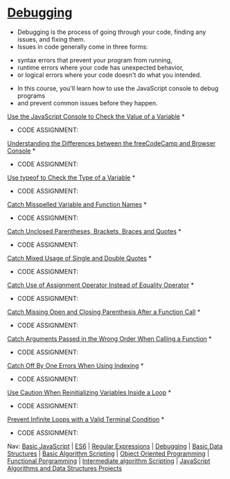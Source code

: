 # [Debugging](https://www.freecodecamp.org/learn/javascript-algorithms-and-data-structures/#debugging)
* Debugging is the process of going through your code, finding any issues, and fixing them.
* Issues in code generally come in three forms: 
- syntax errors that prevent your program from running, 
- runtime errors where your code has unexpected behavior, 
- or logical errors where your code doesn't do what you intended.
* In this course, you'll learn how to use the JavaScript console to debug programs 
* and prevent common issues before they happen.

[Use the JavaScript Console to Check the Value of a Variable]()
* 
* CODE ASSIGNMENT: 


[Understanding the Differences between the freeCodeCamp and Browser Console]()
* 
* CODE ASSIGNMENT: 


[Use typeof to Check the Type of a Variable]()
* 
* CODE ASSIGNMENT: 


[Catch Misspelled Variable and Function Names]()
* 
* CODE ASSIGNMENT: 


[Catch Unclosed Parentheses, Brackets, Braces and Quotes]()
* 
* CODE ASSIGNMENT: 


[Catch Mixed Usage of Single and Double Quotes]()
* 
* CODE ASSIGNMENT: 


[Catch Use of Assignment Operator Instead of Equality Operator]()
* 
* CODE ASSIGNMENT: 


[Catch Missing Open and Closing Parenthesis After a Function Call]()
* 
* CODE ASSIGNMENT: 


[Catch Arguments Passed in the Wrong Order When Calling a Function]()
* 
* CODE ASSIGNMENT: 


[Catch Off By One Errors When Using Indexing]()
* 
* CODE ASSIGNMENT: 


[Use Caution When Reinitializing Variables Inside a Loop]()
* 
* CODE ASSIGNMENT: 


[Prevent Infinite Loops with a Valid Terminal Condition]()
* 
* CODE ASSIGNMENT: 



Nav: [Basic JavaScript](https://github.com/EO4wellness/T-I-L/blob/main/JavaScript/freecodecamp-notes/01_Basic-JavaScript.md) | [ES6](https://github.com/EO4wellness/T-I-L/blob/main/JavaScript/freecodecamp-notes/02_ES6.md) | [Regular Expressions](https://github.com/EO4wellness/T-I-L/blob/main/JavaScript/freecodecamp-notes/03_Regular-Expressions.md) |  [Debugging](https://github.com/EO4wellness/T-I-L/blob/main/JavaScript/freecodecamp-notes/04_Debugging.md) | [Basic Data Structures](https://github.com/EO4wellness/T-I-L/blob/main/JavaScript/freecodecamp-notes/05_Basic-Data-Structures.md) | [Basic Algorithm Scripting](https://github.com/EO4wellness/T-I-L/blob/main/JavaScript/freecodecamp-notes/06_Basic-Algorithm-Scripting.md) |  [Object Oriented Programming](https://github.com/EO4wellness/T-I-L/blob/main/JavaScript/freecodecamp-notes/07_Object-Oriented-Programming.md) | [Functional Porgramming](https://github.com/EO4wellness/T-I-L/blob/main/JavaScript/freecodecamp-notes/08_Functional-Porgramming.md) | [Intermediate algorithm Scripting](https://github.com/EO4wellness/T-I-L/blob/main/JavaScript/freecodecamp-notes/09_Intermediate-Algorithm-Scripting.md) | [JavaScript Algorithms and Data Structures Projects](https://github.com/EO4wellness/T-I-L/blob/main/JavaScript/freecodecamp-notes/10_JavaScript-Algorithms-and-Data-Structures-Projects.md)
